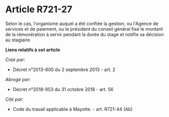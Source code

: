 # Article R721-27

Selon le cas, l'organisme auquel a été confiée la gestion, ou l'Agence de services et de paiement, ou le président du conseil
général fixe le montant de la rémunération à servir pendant la durée du stage et notifie sa décision au stagiaire.

**Liens relatifs à cet article**

_Créé par_:

  - Décret n°2013-800 du 2 septembre 2013 - art. 2

_Abrogé par_:

  - Décret n°2018-953 du 31 octobre 2018 - art. 56

_Cité par_:

  - Code du travail applicable à Mayotte. - art. R721-44 (Ab)
